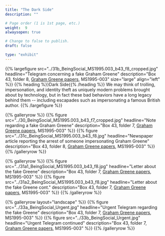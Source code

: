 ```yaml
---
title: "The Dark Side"
description: ""

# Page order (1 is 1st page, etc.)
weight:  9
alwaysopen: true

# Change to false to publish.
draft: false

type: "exhibit"
---
```


{{% largefigure src="../31b_BeingSocial_MS1995.003_b43_f8_cropped.jpg"
                headline="Telegram concerning a fake Graham Greene"
                description="Box 43, folder 8, [Graham Greene papers](https://bc-primo.hosted.exlibrisgroup.com/primo-explore/fulldisplay?docid=ALMA-BC21351254200001021&context=L&vid=bclib_new&search_scope=lib_BURNS&tab=bcl_only&lang=en_US), MS1995-003"
                size="large" align="left" %}}
{{% heading %}}Dark Side{{% /heading %}}
We may think of trolling, impersonation, and identity theft as uniquely modern problems brought about by technology, but in fact these bad behaviors have a long legacy behind them -- including escapades such as impersonating a famous British author.
{{% /largefigure %}}

{{% galleryrow %}}
{{% figure src="../30_BeingSocial_MS1995.003_b43_f7_cropped.jpg"
            headline="Note regarding a fake Graham Greene"
            description="Box 43, folder 7, [Graham Greene papers](https://bc-primo.hosted.exlibrisgroup.com/primo-explore/fulldisplay?docid=ALMA-BC21351254200001021&context=L&vid=bclib_new&search_scope=lib_BURNS&tab=bcl_only&lang=en_US), MS1995-003"
%}}
{{% figure src="../31c_BeingSocial_MS1995.003_b43_f8.jpg"
            headline="Newspaper article reporting the arrest of someone impersonating Graham Greene"
            description="Box 43, folder 8, [Graham Greene papers](https://bc-primo.hosted.exlibrisgroup.com/primo-explore/fulldisplay?docid=ALMA-BC21351254200001021&context=L&vid=bclib_new&search_scope=lib_BURNS&tab=bcl_only&lang=en_US), MS1995-003"
%}}
{{% /galleryrow %}}

{{% galleryrow %}}
{{% figure src="../31a1_BeingSocial_MS1995.003_b43_f8.jpg"
            headline="Letter about the fake Greene"
            description="Box 43, folder 7, [Graham Greene papers](https://bc-primo.hosted.exlibrisgroup.com/primo-explore/fulldisplay?docid=ALMA-BC21351254200001021&context=L&vid=bclib_new&search_scope=lib_BURNS&tab=bcl_only&lang=en_US), MS1995-003"
%}}
{{% figure src="../31a2_BeingSocial_MS1995.003_b43_f8.jpg"
            headline="Letter about the fake Greene cont."
            description="Box 43, folder 7, [Graham Greene papers](https://bc-primo.hosted.exlibrisgroup.com/primo-explore/fulldisplay?docid=ALMA-BC21351254200001021&context=L&vid=bclib_new&search_scope=lib_BURNS&tab=bcl_only&lang=en_US), MS1995-003"
%}}
{{% /galleryrow %}}

{{% galleryrow layout="landscape" %}}
{{% figure src="../33a_BeingSocial_Urgent.jpg"
            headline="Urgent Telegram regarding the fake Greene"
            description="Box 43, folder 7, [Graham Greene papers](https://bc-primo.hosted.exlibrisgroup.com/primo-explore/fulldisplay?docid=ALMA-BC21351254200001021&context=L&vid=bclib_new&search_scope=lib_BURNS&tab=bcl_only&lang=en_US), MS1995-003"
%}}
{{% figure src="../33b_BeingSocial_Urgent.jpg"
            headline="Urgent Telegram continued"
            description="Box 43, folder 7, [Graham Greene papers](https://bc-primo.hosted.exlibrisgroup.com/primo-explore/fulldisplay?docid=ALMA-BC21351254200001021&context=L&vid=bclib_new&search_scope=lib_BURNS&tab=bcl_only&lang=en_US), MS1995-003"
%}}
{{% /galleryrow %}}
